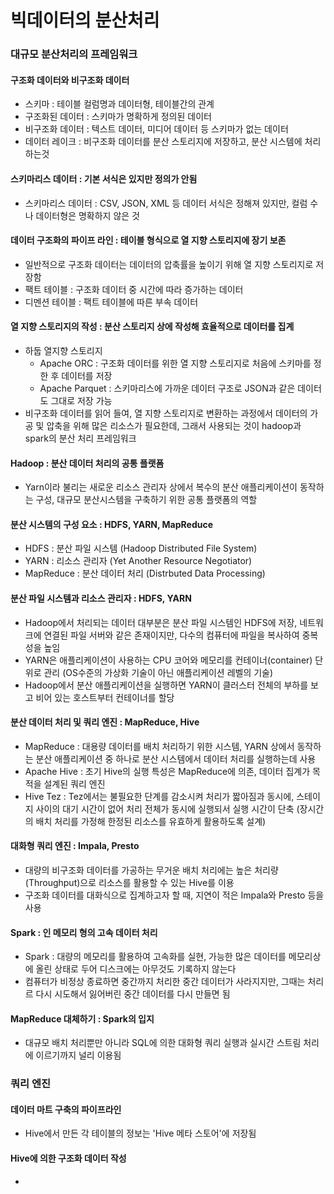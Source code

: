 # 빅데이터의 분산처리
### 대규모 분산처리의 프레임워크
#### 구조화 데이터와 비구조화 데이터
* 스키마 : 테이블 컬럼명과 데이터형, 테이블간의 관계
* 구조화된 데이터 : 스키마가 명확하게 정의된 데이터
* 비구조화 데이터 : 텍스트 데이터, 미디어 데이터 등 스키마가 없는 데이터
* 데이터 레이크 : 비구조화 데이터를 분산 스토리지에 저장하고, 분산 시스템에 처리하는것

#### 스키마리스 데이터 : 기본 서식은 있지만 정의가 안됨
* 스키마리스 데이터 : CSV, JSON, XML 등 데이터 서식은 정해져 있지만, 컬럼 수나 데이터형은 명확하지 않은 것

#### 데이터 구조화의 파이프 라인 : 테이블 형식으로 열 지향 스토리지에 장기 보존
* 일반적으로 구조화 데이터는 데이터의 압축률을 높이기 위해 열 지향 스토리지로 저장함
* 팩트 테이블 : 구조화 데이터 중 시간에 따라 증가하는 데이터
* 디멘션 테이블 : 팩트 테이블에 따른 부속 데이터

#### 열 지향 스토리지의 작성 : 분산 스토리지 상에 작성해 효율적으로 데이터를 집계
* 하둡 열지향 스토리지
  * Apache ORC : 구조화 데이터를 위한 열 지향 스토리지로 처음에 스키마를 정한 후 데이터를 저장
  * Apache Parquet : 스키마리스에 가까운 데이터 구조로 JSON과 같은 데이터도 그대로 저장 가능
* 비구조화 데이터를 읽어 들여, 열 지향 스토리지로 변환하는 과정에서 데이터의 가공 및 압축을 위해 많은 리소스가 필요한데, 그래서 사용되는 것이 hadoop과 spark의 분산 처리 프레임워크

#### Hadoop : 분산 데이터 처리의 공통 플랫폼
* Yarn이라 불리는 새로운 리소스 관리자 상에서 복수의 분산 애플리케이션이 동작하는 구성, 대규모 분산시스템을 구축하기 위한 공통 플랫폼의 역할

#### 분산 시스템의 구성 요소 : HDFS, YARN, MapReduce
* HDFS : 분산 파일 시스템 (Hadoop Distributed File System)
* YARN : 리소스 관리자 (Yet Another Resource Negotiator)
* MapReduce : 분산 데이터 처리 (Distrbuted Data Processing)

#### 분산 파일 시스템과 리소스 관리자 : HDFS, YARN
* Hadoop에서 처리되는 데이터 대부분은 분산 파일 시스템인 HDFS에 저장, 네트워크에 연결된 파일 서버와 같은 존재이지만, 다수의 컴퓨터에 파일을 복사하여 중복성을 높임
* YARN은 애플리케이션이 사용하는 CPU 코어와 메모리를 컨테이너(container) 단위로 관리 (OS수준의 가상화 기술이 아닌 애플리케이션 레벨의 기술) 
* Hadoop에서 분산 애플리케이션을 실행하면 YARN이 클러스터 전체의 부하를 보고 비어 있는 호스트부터 컨테이너를 할당

#### 분산 데이터 처리 및 쿼리 엔진 : MapReduce, Hive
* MapReduce : 대용량 데이터를 배치 처리하기 위한 시스템, YARN 상에서 동작하는 분산 애플리케이션 중 하나로 분산 시스템에서 데이터 처리를 실행하는데 사용
* Apache Hive : 초기 Hive의 실행 특성은 MapReduce에 의존, 데이터 집계가 목적을 설계된 쿼리 엔진
* Hive Tez : Tez에서는 불필요한 단계를 감소시켜 처리가 짧아짐과 동시에, 스테이지 사이의 대기 시간이 없어 처리 전체가 동시에 실행되서 실행 시간이 단축 (장시간의 배치 처리를 가정해 한정된 리소스를 유효하게 활용하도록 설계)

#### 대화형 쿼리 엔진 : Impala, Presto
* 대량의 비구조화 데이터를 가공하는 무거운 배치 처리에는 높은 처리량(Throughput)으로 리소스를 활용할 수 있는 Hive를 이용
* 구조화 데이터를 대화식으로 집계하고자 할 때, 지연이 적은 Impala와 Presto 등을 사용

#### Spark : 인 메모리 형의 고속 데이터 처리
* Spark : 대량의 메모리를 활용하여 고속화를 실현, 가능한 많은 데이터를 메모리상에 올린 상태로 두어 디스크에는 아무것도 기록하지 않는다
* 컴퓨터가 비정상 종료하면 중간까지 처리한 중간 데이터가 사라지지만, 그때는 처리르 다시 시도해서 잃어버린 중간 데이터를 다시 만들면 됨

#### MapReduce 대체하기 : Spark의 입지
* 대규모 배치 처리뿐만 아니라 SQL에 의한 대화형 쿼리 실행과 실시간 스트림 처리에 이르기까지 널리 이용됨

### 쿼리 엔진
#### 데이터 마트 구축의 파이프라인
* Hive에서 만든 각 테이블의 정보는 'Hive 메타 스토어'에 저장됨

#### Hive에 의한 구조화 데이터 작성
* 